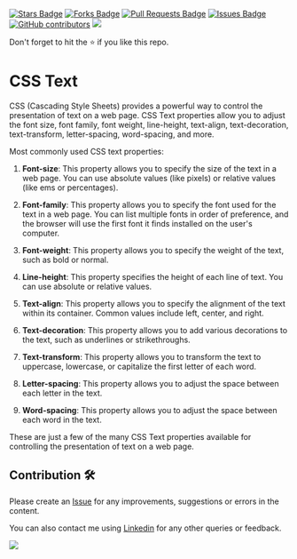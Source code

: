 <a href="https://github.com/drshahizan/learn-php/stargazers"><img src="https://img.shields.io/github/stars/drshahizan/learn-php" alt="Stars Badge"/></a>
<a href="https://github.com/drshahizan/learn-php/network/members"><img src="https://img.shields.io/github/forks/drshahizan/learn-php" alt="Forks Badge"/></a>
<a href="https://github.com/drshahizan/learn-php/pulls"><img src="https://img.shields.io/github/issues-pr/drshahizan/learn-php" alt="Pull Requests Badge"/></a>
<a href="https://github.com/drshahizan/learn-php/issues"><img src="https://img.shields.io/github/issues/drshahizan/learn-php" alt="Issues Badge"/></a>
<a href="https://github.com/drshahizan/learn-php/graphs/contributors"><img alt="GitHub contributors" src="https://img.shields.io/github/contributors/drshahizan/learn-php?color=2b9348"></a>
![](https://visitor-badge.glitch.me/badge?page_id=drshahizan/learn-php)

Don't forget to hit the :star: if you like this repo.

# CSS Text
CSS (Cascading Style Sheets) provides a powerful way to control the presentation of text on a web page. CSS Text properties allow you to adjust the font size, font family, font weight, line-height, text-align, text-decoration, text-transform, letter-spacing, word-spacing, and more.

Most commonly used CSS text properties:

1. **Font-size**: This property allows you to specify the size of the text in a web page. You can use absolute values (like pixels) or relative values (like ems or percentages).

2. **Font-family**: This property allows you to specify the font used for the text in a web page. You can list multiple fonts in order of preference, and the browser will use the first font it finds installed on the user's computer.

3. **Font-weight**: This property allows you to specify the weight of the text, such as bold or normal.

4. **Line-height**: This property specifies the height of each line of text. You can use absolute or relative values.

5. **Text-align**: This property allows you to specify the alignment of the text within its container. Common values include left, center, and right.

6. **Text-decoration**: This property allows you to add various decorations to the text, such as underlines or strikethroughs.

7. **Text-transform**: This property allows you to transform the text to uppercase, lowercase, or capitalize the first letter of each word.

8. **Letter-spacing**: This property allows you to adjust the space between each letter in the text.

9. **Word-spacing**: This property allows you to adjust the space between each word in the text.

These are just a few of the many CSS Text properties available for controlling the presentation of text on a web page.


## Contribution 🛠️
Please create an [Issue](https://github.com/drshahizan/learn-php/issues) for any improvements, suggestions or errors in the content.

You can also contact me using [Linkedin](https://www.linkedin.com/in/drshahizan/) for any other queries or feedback.

![](https://visitor-badge.glitch.me/badge?page_id=drshahizan)
